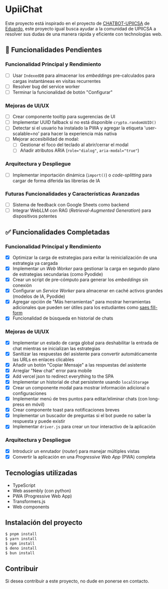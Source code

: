 # UpiiChat

Este proyecto está inspirado en el proyecto de [CHATBOT-UPIICSA](https://github.com/EduDN/CHATBOT-UPIICSA)
de [Eduardo](https://github.com/EduDN), este proyecto igual busca ayudar a la
comunidad de UPIICSA a resolver sus dudas de una manera rápida y eficiente con
technologías web.

## **🚧 Funcionalidades Pendientes**

### **Funcionalidad Principal y Rendimiento**

- [ ] Usar `IndexedDB` para almacenar los _embeddings_ pre-calculados para cargas instantáneas en visitas recurrentes
- [ ] Resolver bug del service worker
- [ ] Terminar la funcionalidad de botón "Configurar"

### **Mejoras de UI/UX**

- [ ] Crear componente tooltip para sugerencias de UI
- [ ] Implementar UUID fallback si no está disponible `crypto.randomUUID()`
- [ ] Detectar si el usuario ha instalado la PWA y agregar la etiqueta 'user-scalable=no' para hacer la experiencia más nativa
- [ ] Mejorar accesibilidad de modal:
  - [ ] Gestionar el foco del teclado al abrir/cerrar el modal
  - [ ] Añadir atributos ARIA (`role="dialog"`, `aria-modal="true"`)

### **Arquitectura y Despliegue**

- [ ] Implementar importación dinámica (`import()`) o _code-splitting_ para cargar de forma diferida las librerías de IA

### **Futuras Funcionalidades y Características Avanzadas**

- [ ] Sistema de feedback con Google Sheets como backend
- [ ] Integrar WebLLM con RAG (_Retrieval-Augmented Generation_) para dispositivos potentes

## **✅ Funcionalidades Completadas**

### **Funcionalidad Principal y Rendimiento**

- [x] Optimizar la carga de estrategias para evitar la reinicialización de una estrategia ya cargada
- [x] Implementar un _Web Worker_ para gestionar la carga en segundo plano de estrategias secundarias (como Pyodide)
- [x] Crear un script de pre-cómputo para generar los _embeddings_ sin conexión
- [x] Configurar un _Service Worker_ para almacenar en caché activos grandes (modelos de IA, Pyodide)
- [x] Agregar opción de "Más herramientas" para mostrar herramientas adicionales que pueden ser útiles para los estudiantes como [saes fill-form](https://chromewbstore.google.com/detail/saes%20fill-form/hlgobbbmkdngojnbhcfhnghjlpnkfelb)
- [x] Funcionalidad de búsqueda en historial de chats

### **Mejoras de UI/UX**

- [x] Implementar un estado de carga global para deshabilitar la entrada de chat mientras se inicializan las estrategias
- [x] Sanitizar las respuestas del asistente para convertir automáticamente las URLs en enlaces clicables
- [x] Añadir un botón "Copiar Mensaje" a las respuestas del asistente
- [x] Arreglar "New chat" error para mobile
- [x] Add vercel json to redirect everything to the SPA
- [x] Implementar un historial de chat persistente usando `localStorage`
- [x] Crear un componente modal para mostrar información adicional o configuraciones
- [x] Implementar menú de tres puntos para editar/eliminar chats (con long-press en móvil)
- [x] Crear componente toast para notificaciones breves
- [x] Implementar un buscador de preguntas si el bot puede no saber la respuesta y puede existir
- [x] Implementar `driver.js` para crear un tour interactivo de la aplicación

### **Arquitectura y Despliegue**

- [x] Introducir un enrutador (_router_) para manejar múltiples vistas
- [x] Convertir la aplicación en una _Progressive Web App_ (PWA) completa

## Tecnologías utilizadas

- TypeScript
- Web assembly (con python)
- PWA (Progressive Web App)
- Transformers.js
- Web components

## Instalación del proyecto

```bash
$ pnpm install
$ yarn install
$ npm install
$ deno install
$ bun install
```

## Contribuir

Si desea contribuir a este proyecto, no dude en ponerse en contacto.
